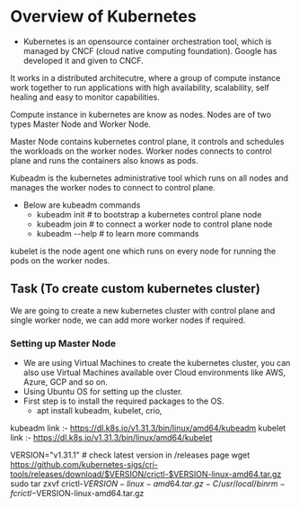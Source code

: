 # Overview of Kubernetes

- Kubernetes is an opensource container orchestration tool, which is managed by CNCF (cloud native computing foundation). Google has developed it and given to CNCF.

It works in a distributed architecutre, where a group of compute instance work together to run applications with high availability, scalability, self healing and easy to monitor capabilities.

Compute instance in kubernetes are know as nodes. Nodes are of two types Master Node and Worker Node.

Master Node contains kubernetes control plane, it controls and schedules the workloads on the worker nodes.
Worker nodes connects to control plane and runs the containers also knows as pods.

Kubeadm is the kubernetes administrative tool which runs on all nodes and manages the worker nodes to connect to control plane.
- Below are kubeadm commands
    - kubeadm init # to bootstrap a kubernetes control plane node
    - kubeadm join  # to connect a worker node to control plane node
    - kubeadm --help # to learn more commands

kubelet is the node agent one which runs on every node for running the pods on the worker nodes.



## Task (To create custom kubernetes cluster)

We are going to create a new kubernetes cluster with control plane and single worker node, we can add more worker nodes if required.


### Setting up Master Node

- We are using Virtual Machines to create the kubernetes cluster, you can also use Virtual Machines available over Cloud environments like AWS, Azure, GCP and so on.
- Using Ubuntu OS for setting up the cluster.
- First step is to install the required packages to the OS.
    - apt install kubeadm, kubelet, crio, 



kubeadm link :- https://dl.k8s.io/v1.31.3/bin/linux/amd64/kubeadm
kubelet link :- https://dl.k8s.io/v1.31.3/bin/linux/amd64/kubelet


VERSION="v1.31.1" # check latest version in /releases page
wget https://github.com/kubernetes-sigs/cri-tools/releases/download/$VERSION/crictl-$VERSION-linux-amd64.tar.gz
sudo tar zxvf crictl-$VERSION-linux-amd64.tar.gz -C /usr/local/bin
rm -f crictl-$VERSION-linux-amd64.tar.gz